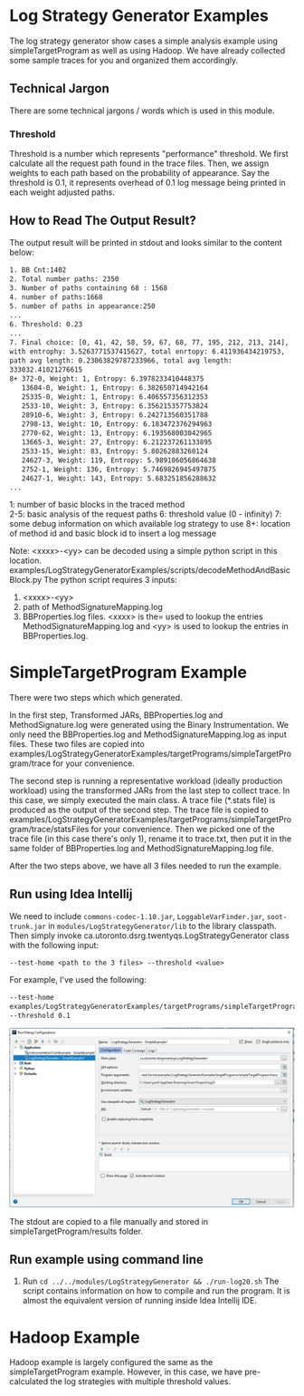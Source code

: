 # Log Strategy Generator Examples
The log strategy generator show cases a simple analysis example using simpleTargetProgram
as well as using Hadoop. 
We have already collected some sample traces for you and organized them accordingly.

## Technical Jargon
There are some technical jargons / words which is used in this module. 

### Threshold
Threshold is a number which represents "performance" threshold. 
We first calculate all the request path found in the trace files. 
Then, we assign weights to each path based on the probability of appearance. 
Say the threshold is 0.1, it represents overhead of 0.1 log message 
being printed in each weight adjusted paths.

## How to Read The Output Result?
The output result will be printed in stdout and looks similar to the content below:
```
1. BB Cnt:1402
2. Total number paths: 2350
3. Number of paths containing 68 : 1568
4. number of paths:1668
5. number of paths in appearance:250
...
6. Threshold: 0.23
...
7. Final choice: [0, 41, 42, 58, 59, 67, 68, 77, 195, 212, 213, 214], with entrophy: 3.5263771537415627, total enrtopy: 6.411936434219753, path avg length: 0.23063829787233966, total avg length: 333032.41021276615
8+ 372-0, Weight: 1, Entropy: 6.3978233410448375
   13604-0, Weight: 1, Entropy: 6.382650714942164
   25335-0, Weight: 1, Entropy: 6.406557356312353
   2533-10, Weight: 3, Entropy: 6.356215357753824
   28910-6, Weight: 3, Entropy: 6.242713560351788
   2798-13, Weight: 10, Entropy: 6.183472376294963
   2770-62, Weight: 13, Entropy: 6.193568003042965
   13665-3, Weight: 27, Entropy: 6.212237261133895
   2533-15, Weight: 83, Entropy: 5.80262883260124
   24627-3, Weight: 119, Entropy: 5.989106056864638
   2752-1, Weight: 136, Entropy: 5.7469826945497875
   24627-1, Weight: 143, Entropy: 5.683251856288632
...
```
1: number of basic blocks in the traced method   
2-5: basic analysis of the request paths
6: threshold value (0 - infinity)
7: some debug information on which available log strategy to use
8+: location of method id and basic block id to insert a log message

Note: \<xxxx\>-\<yy\> can be decoded using a simple python script in this location.
examples/LogStrategyGeneratorExamples/scripts/decodeMethodAndBasicBlock.py
The python script requires 3 inputs: 
1. \<xxxx\>-\<yy\>
2. path of MethodSignatureMapping.log
3. BBProperties.log files.
\<xxxx\> is the= used to lookup the entries MethodSignatureMapping.log and 
\<yy\> is used to lookup the entries in BBProperties.log.


# SimpleTargetProgram Example
There were two steps which which generated. 

In the first step, Transformed JARs, BBProperties.log and MethodSignature.log were generated using the Binary Instrumentation. 
We only need the BBProperties.log and MethodSignatureMapping.log as input files. 
These two files are copied into examples/LogStrategyGeneratorExamples/targetPrograms/simpleTargetProgram/trace
for your convenience.

The second step is running a representative workload (ideally production workload) 
using the transformed JARs from the last step to collect trace.
In this case, we simply executed the main class.
A trace file (*.stats file) is produced as the output of the second step.
The trace file is copied to 
examples/LogStrategyGeneratorExamples/targetPrograms/simpleTargetProgram/trace/statsFiles 
for your convenience.
Then we picked one of the trace file (in this case there's only 1), rename it to trace.txt,
then put it in the same folder of BBProperties.log and MethodSignatureMapping.log file.

After the two steps above, we have all 3 files needed to run the example.

## Run using Idea Intellij
We need to include `commons-codec-1.10.jar`, `LoggableVarFinder.jar`, `soot-trunk.jar` in 
`modules/LogStrategyGenerator/lib` to the library classpath. 
Then simply invoke ca.utoronto.dsrg.twentyqs.LogStrategyGenerator class with
the following input: 
```
--test-home <path to the 3 files> --threshold <value>
```
For example, I've used the following: 
```
--test-home examples/LogStrategyGeneratorExamples/targetPrograms/simpleTargetProgram/trace  --threshold 0.1
```

![Configure Library](docs/assets/ConfigureExample.jpg)

The stdout are copied to a file manually and stored in simpleTargetProgram/results folder.

## Run example using command line
1. Run `cd ../../modules/LogStrategyGenerator && ./run-log20.sh`
The script contains information on how to compile and run the program. 
It is almost the equivalent version of running inside Idea Intellij IDE. 

# Hadoop Example
Hadoop example is largely configured the same as the simpleTargetProgram example. 
However, in this case, we have pre-calculated the log strategies with multiple threshold values. 
